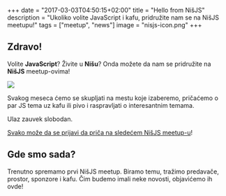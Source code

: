 +++
date = "2017-03-03T04:50:15+02:00"
title = "Hello from NišJS"
description = "Ukoliko volite JavaScript i kafu, pridružite nam se na NišJS meetupu!"
tags = ["meetup", "news"]
image = "nisjs-icon.png"
+++

## Zdravo!

Volite **JavaScript**? Živite u **Nišu**? Onda možete da nam se pridružite na **NišJS** meetup-ovima!

<img src="/images/banner.png" />

Svakog meseca ćemo se skupljati na mestu koje izaberemo, pričaćemo o par JS tema uz kafu ili pivo i raspravljati o interesantnim temama.

Ulaz zauvek slobodan.

[Svako može da se prijavi da priča na sledećem NišJS meetup-u](https://github.com/nisjs/cfp)!

## Gde smo sada?

Trenutno spremamo prvi NišJS meetup. Biramo temu, tražimo predavače, prostor, sponzore i kafu. Čim budemo imali neke novosti, objavićemo ih ovde!